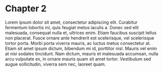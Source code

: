 # Chapter 2

Lorem ipsum dolor sit amet, consectetur adipiscing elit. Curabitur fermentum lobortis mi, quis feugiat metus iaculis a. Donec sed elit malesuada, consequat nulla et, ultrices enim. Etiam faucibus suscipit tellus non placerat. Fusce ornare ante hendrerit est scelerisque, vel scelerisque tortor porta. Morbi porta viverra mauris, ac luctus metus consectetur at. Etiam sit amet ipsum dictum, bibendum mi id, porttitor nisl. Mauris vel enim at nisi sodales tincidunt. Nam dictum, mauris et malesuada accumsan, nulla arcu vulputate ex, in ornare mauris quam sit amet tortor. Vestibulum sed augue sollicitudin, viverra sem nec, laoreet quam.